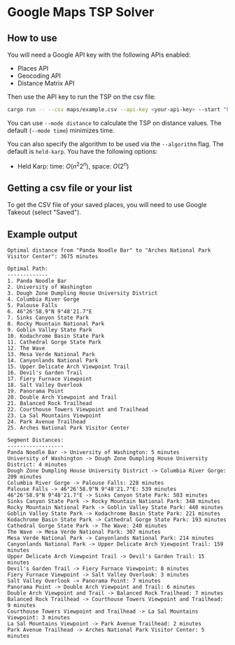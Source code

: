 # Google Maps TSP Solver

## How to use

You will need a Google API key with the following APIs enabled:

- Places API
- Geocoding API
- Distance Matrix API

Then use the API key to run the TSP on the csv file:

```bash
cargo run -- --csv maps/example.csv --api-key <your-api-key> --start "Panda Noodle Bar" --end "Arches National Park Visitor Center"
```

You can use `--mode distance` to calculate the TSP on distance values. The default (`--mode time`) minimizes time.

You can also specify the algorithm to be used via the `--algorithm` flag. The default is `held-karp`. You have the following options:

- Held Karp: time: $O(n^2 2^n)$, space: $O(2^n)$

## Getting a csv file or your list

To get the CSV file of your saved places, you will need to use Google Takeout (select "Saved").

## Example output

```text
Optimal distance from "Panda Noodle Bar" to "Arches National Park Visitor Center": 3675 minutes

Optimal Path:
-------------
1. Panda Noodle Bar
2. University of Washington
3. Dough Zone Dumpling House University District
4. Columbia River Gorge
5. Palouse Falls
6. 46°26'58.9"N 9°48'21.7"E
7. Sinks Canyon State Park
8. Rocky Mountain National Park
9. Goblin Valley State Park
10. Kodachrome Basin State Park
11. Cathedral Gorge State Park
12. The Wave
13. Mesa Verde National Park
14. Canyonlands National Park
15. Upper Delicate Arch Viewpoint Trail
16. Devil's Garden Trail
17. Fiery Furnace Viewpoint
18. Salt Valley Overlook
19. Panorama Point
20. Double Arch Viewpoint and Trail
21. Balanced Rock Trailhead
22. Courthouse Towers Viewpoint and Trailhead
23. La Sal Mountains Viewpoint
24. Park Avenue Trailhead
25. Arches National Park Visitor Center

Segment Distances:
------------------
Panda Noodle Bar -> University of Washington: 5 minutes
University of Washington -> Dough Zone Dumpling House University District: 4 minutes
Dough Zone Dumpling House University District -> Columbia River Gorge: 209 minutes
Columbia River Gorge -> Palouse Falls: 228 minutes
Palouse Falls -> 46°26'58.9"N 9°48'21.7"E: 539 minutes
46°26'58.9"N 9°48'21.7"E -> Sinks Canyon State Park: 503 minutes
Sinks Canyon State Park -> Rocky Mountain National Park: 348 minutes
Rocky Mountain National Park -> Goblin Valley State Park: 440 minutes
Goblin Valley State Park -> Kodachrome Basin State Park: 221 minutes
Kodachrome Basin State Park -> Cathedral Gorge State Park: 193 minutes
Cathedral Gorge State Park -> The Wave: 240 minutes
The Wave -> Mesa Verde National Park: 307 minutes
Mesa Verde National Park -> Canyonlands National Park: 214 minutes
Canyonlands National Park -> Upper Delicate Arch Viewpoint Trail: 159 minutes
Upper Delicate Arch Viewpoint Trail -> Devil's Garden Trail: 15 minutes
Devil's Garden Trail -> Fiery Furnace Viewpoint: 8 minutes
Fiery Furnace Viewpoint -> Salt Valley Overlook: 3 minutes
Salt Valley Overlook -> Panorama Point: 7 minutes
Panorama Point -> Double Arch Viewpoint and Trail: 6 minutes
Double Arch Viewpoint and Trail -> Balanced Rock Trailhead: 7 minutes
Balanced Rock Trailhead -> Courthouse Towers Viewpoint and Trailhead: 9 minutes
Courthouse Towers Viewpoint and Trailhead -> La Sal Mountains Viewpoint: 3 minutes
La Sal Mountains Viewpoint -> Park Avenue Trailhead: 2 minutes
Park Avenue Trailhead -> Arches National Park Visitor Center: 5 minutes
```
